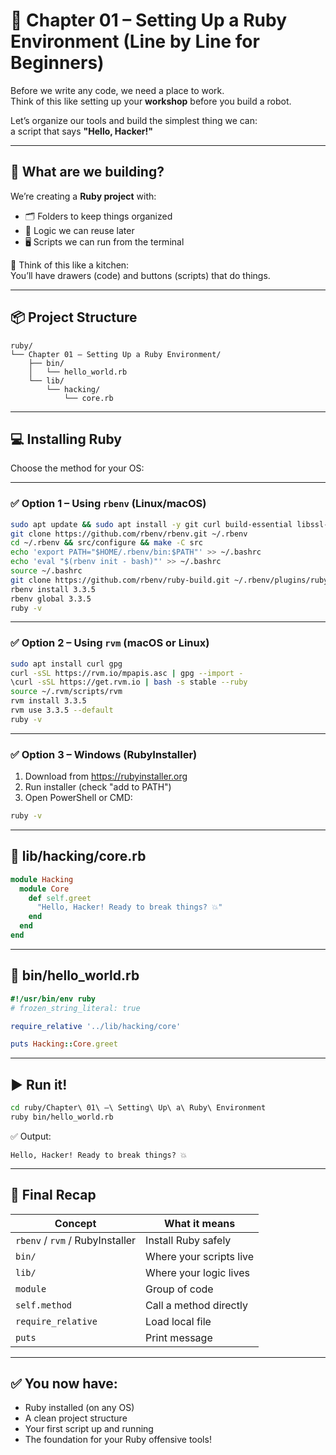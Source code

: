 # 🔴 Chapter 01 – Setting Up a Ruby Environment (Line by Line for Beginners)

Before we write any code, we need a place to work.  
Think of this like setting up your **workshop** before you build a robot.

Let’s organize our tools and build the simplest thing we can:  
a script that says **"Hello, Hacker!"**

---

## 🧰 What are we building?

We’re creating a **Ruby project** with:

- 🗂️ Folders to keep things organized  
- 🔁 Logic we can reuse later  
- 🖥️ Scripts we can run from the terminal  

🧃 Think of this like a kitchen:  
You’ll have drawers (code) and buttons (scripts) that do things.

---

## 📦 Project Structure

```
ruby/
└── Chapter 01 – Setting Up a Ruby Environment/
    ├── bin/
    │   └── hello_world.rb
    └── lib/
        └── hacking/
            └── core.rb
```

---

## 💻 Installing Ruby

Choose the method for your OS:

---

### ✅ Option 1 – Using `rbenv` (Linux/macOS)

```bash
sudo apt update && sudo apt install -y git curl build-essential libssl-dev libreadline-dev zlib1g-dev
git clone https://github.com/rbenv/rbenv.git ~/.rbenv
cd ~/.rbenv && src/configure && make -C src
echo 'export PATH="$HOME/.rbenv/bin:$PATH"' >> ~/.bashrc
echo 'eval "$(rbenv init - bash)"' >> ~/.bashrc
source ~/.bashrc
git clone https://github.com/rbenv/ruby-build.git ~/.rbenv/plugins/ruby-build
rbenv install 3.3.5
rbenv global 3.3.5
ruby -v
```

---

### ✅ Option 2 – Using `rvm` (macOS or Linux)

```bash
sudo apt install curl gpg
curl -sSL https://rvm.io/mpapis.asc | gpg --import -
\curl -sSL https://get.rvm.io | bash -s stable --ruby
source ~/.rvm/scripts/rvm
rvm install 3.3.5
rvm use 3.3.5 --default
ruby -v
```

---

### ✅ Option 3 – Windows (RubyInstaller)

1. Download from https://rubyinstaller.org
2. Run installer (check "add to PATH")
3. Open PowerShell or CMD:
```bash
ruby -v
```

---

## 📄 lib/hacking/core.rb

```ruby
module Hacking
  module Core
    def self.greet
      "Hello, Hacker! Ready to break things? 💥"
    end
  end
end
```

---

## 📄 bin/hello_world.rb

```ruby
#!/usr/bin/env ruby
# frozen_string_literal: true

require_relative '../lib/hacking/core'

puts Hacking::Core.greet
```

---

## ▶️ Run it!

```bash
cd ruby/Chapter\ 01\ –\ Setting\ Up\ a\ Ruby\ Environment
ruby bin/hello_world.rb
```

✅ Output:
```
Hello, Hacker! Ready to break things? 💥
```

---

## 🧠 Final Recap

| Concept             | What it means                                         |
|---------------------|--------------------------------------------------------|
| `rbenv` / `rvm` / RubyInstaller | Install Ruby safely                    |
| `bin/`              | Where your scripts live                                |
| `lib/`              | Where your logic lives                                 |
| `module`            | Group of code                                          |
| `self.method`       | Call a method directly                                 |
| `require_relative`  | Load local file                                        |
| `puts`              | Print message                                          |

---

## ✅ You now have:

- Ruby installed (on any OS)  
- A clean project structure  
- Your first script up and running  
- The foundation for your Ruby offensive tools!